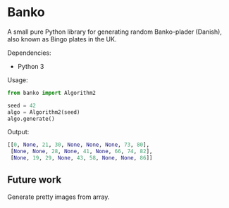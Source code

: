# Banko

A small pure Python library for generating random Banko-plader (Danish), also known as Bingo plates in the UK.

Dependencies:

- Python 3

Usage:

```python
from banko import Algorithm2

seed = 42
algo = Algorithm2(seed)
algo.generate()
```

Output:

```python
[[0, None, 21, 30, None, None, None, 73, 80],
 [None, None, 28, None, 41, None, 66, 74, 82],
 [None, 19, 29, None, 43, 58, None, None, 86]]
```

## Future work

Generate pretty images from array.
